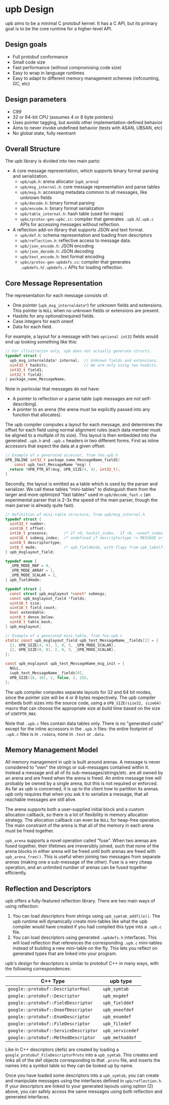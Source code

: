 
# upb Design

upb aims to be a minimal C protobuf kernel.  It has a C API, but its primary
goal is to be the core runtime for a higher-level API.

## Design goals

- Full protobuf conformance
- Small code size
- Fast performance (without compromising code size)
- Easy to wrap in language runtimes
- Easy to adapt to different memory management schemes (refcounting, GC, etc)

## Design parameters

- C99
- 32 or 64-bit CPU (assumes 4 or 8 byte pointers)
- Uses pointer tagging, but avoids other implementation-defined behavior
- Aims to never invoke undefined behavior (tests with ASAN, UBSAN, etc)
- No global state, fully reentrant


## Overall Structure

The upb library is divided into two main parts:

- A core message representation, which supports binary format parsing
  and serialization.
  - `upb/upb.h`: arena allocator (`upb_arena`)
  - `upb/msg_internal.h`: core message representation and parse tables
  - `upb/msg.h`: accessing metadata common to all messages, like unknown fields
  - `upb/decode.h`: binary format parsing
  - `upb/encode.h`: binary format serialization
  - `upb/table_internal.h`: hash table (used for maps)
  - `upbc/protoc-gen-upbc.cc`: compiler that generates `.upb.h`/`.upb.c` APIs for
    accessing messages without reflection.
- A reflection add-on library that supports JSON and text format.
  - `upb/def.h`: schema representation and loading from descriptors
  - `upb/reflection.h`: reflective access to message data.
  - `upb/json_encode.h`: JSON encoding
  - `upb/json_decode.h`: JSON decoding
  - `upb/text_encode.h`: text format encoding
  - `upbc/protoc-gen-upbdefs.cc`: compiler that generates `.upbdefs.h`/`.upbdefs.c`
    APIs for loading reflection.

## Core Message Representation

The representation for each message consists of:
- One pointer (`upb_msg_internaldata*`) for unknown fields and extensions. This
  pointer is `NULL` when no unknown fields or extensions are present.
- Hasbits for any optional/required fields.
- Case integers for each oneof.
- Data for each field.

For example, a layout for a message with two `optional int32` fields would end
up looking something like this:

```c
// For illustration only, upb does not actually generate structs.
typedef struct {
  upb_msg_internaldata* internal;  // Unknown fields and extensions.
  uint32_t hasbits;                // We are only using two hasbits.
  int32_t field1;
  int32_t field2;
} package_name_MessageName;
```

Note in particular that messages do *not* have:
- A pointer to reflection or a parse table (upb messages are not self-describing).
- A pointer to an arena (the arena must be explicitly passed into any function that
  allocates).

The upb compiler computes a layout for each message, and determines the offset for
each field using normal alignment rules (each data member must be aligned to a
multiple of its size).  This layout is then embedded into the generated `.upb.h`
and `.upb.c` headers in two different forms.  First as inline accessors that expect
the data at a given offset:

```c
// Example of a generated accessor, from foo.upb.h
UPB_INLINE int32_t package_name_MessageName_field1(
    const upb_test_MessageName *msg) {
  return *UPB_PTR_AT(msg, UPB_SIZE(4, 4), int32_t);
}
```

Secondly, the layout is emitted as a table which is used by the parser and serializer.
We call these tables "mini-tables" to distinguish them from the larger and more
optimized "fast tables" used in `upb/decode_fast.c` (an experimental parser that is
2-3x the speed of the main parser, though the main parser is already quite fast).

```c
// Definition of mini-table structure, from upb/msg_internal.h
typedef struct {
  uint32_t number;
  uint16_t offset;
  int16_t presence;       /* If >0, hasbit_index.  If <0, ~oneof_index. */
  uint16_t submsg_index;  /* undefined if descriptortype != MESSAGE or GROUP. */
  uint8_t descriptortype;
  int8_t mode;            /* upb_fieldmode, with flags from upb_labelflags */
} upb_msglayout_field;

typedef enum {
  _UPB_MODE_MAP = 0,
  _UPB_MODE_ARRAY = 1,
  _UPB_MODE_SCALAR = 2,
} upb_fieldmode;

typedef struct {
  const struct upb_msglayout *const* submsgs;
  const upb_msglayout_field *fields;
  uint16_t size;
  uint16_t field_count;
  bool extendable;
  uint8_t dense_below;
  uint8_t table_mask;
} upb_msglayout;

// Example of a generated mini-table, from foo.upb.c
static const upb_msglayout_field upb_test_MessageName__fields[2] = {
  {1, UPB_SIZE(4, 4), 1, 0, 5, _UPB_MODE_SCALAR},
  {2, UPB_SIZE(8, 8), 2, 0, 5, _UPB_MODE_SCALAR},
};

const upb_msglayout upb_test_MessageName_msg_init = {
  NULL,
  &upb_test_MessageName__fields[0],
  UPB_SIZE(16, 16), 2, false, 2, 255,
};
```

The upb compiler computes separate layouts for 32 and 64 bit modes, since the
pointer size will be 4 or 8 bytes respectively.  The upb compiler embeds both
sizes into the source code, using a `UPB_SIZE(size32, size64)` macro that can
choose the appropriate size at build time based on the size of `UINTPTR_MAX`.

Note that `.upb.c` files contain data tables only.  There is no "generated code"
except for the inline accessors in the `.upb.h` files: the entire footprint
of `.upb.c` files is in `.rodata`, none in `.text` or `.data`.

## Memory Management Model

All memory management in upb is built around arenas.  A message is never
considered to "own" the strings or sub-messages contained within it.  Instead a
message and all of its sub-messages/strings/etc. are all owned by an arena and
are freed when the arena is freed.  An entire message tree will probably be
owned by a single arena, but this is not required or enforced.  As far as upb is
concerned, it is up to the client how to partition its arenas.  upb only requires
that when you ask it to serialize a message, that all reachable messages are
still alive.

The arena supports both a user-supplied initial block and a custom allocation
callback, so there is a lot of flexibility in memory allocation strategy.  The
allocation callback can even be `NULL` for heap-free operation.  The main
constraint of the arena is that all of the memory in each arena must be freed
together.

`upb_arena` supports a novel operation called "fuse".  When two arenas are fused
together, their lifetimes are irreversibly joined, such that none of the arena
blocks in either arena will be freed until *both* arenas are freed with
`upb_arena_free()`.  This is useful when joining two messages from separate
arenas (making one a sub-message of the other).  Fuse is a very cheap
operation, and an unlimited number of arenas can be fused together efficiently.

## Reflection and Descriptors

upb offers a fully-featured reflection library.  There are two main ways of
using reflection:

1. You can load descriptors from strings using `upb_symtab_addfile()`.
  The upb runtime will dynamically create mini-tables like what the upb compiler
  would have created if you had compiled this type into a `.upb.c` file.
2. You can load descriptors using generated `.upbdefs.h` interfaces.
  This will load reflection that references the corresponding `.upb.c`
  mini-tables instead of building a new mini-table on the fly.  This lets
  you reflect on generated types that are linked into your program.

upb's design for descriptors is similar to protobuf C++ in many ways, with
the following correspondences:

| C++ Type | upb type |
| ---------| ---------|
| `google::protobuf::DescriptorPool` | `upb_symtab`
| `google::protobuf::Descriptor` | `upb_msgdef`
| `google::protobuf::FieldDescriptor` | `upb_fielddef`
| `google::protobuf::OneofDescriptor` | `upb_oneofdef`
| `google::protobuf::EnumDescriptor` | `upb_enumdef`
| `google::protobuf::FileDescriptor` | `upb_filedef`
| `google::protobuf::ServiceDescriptor` | `upb_servicedef`
| `google::protobuf::MethodDescriptor` | `upb_methoddef`

Like in C++ descriptors (defs) are created by loading a
`google_protobuf_FileDescriptorProto` into a `upb_symtab`.  This creates and
links all of the def objects corresponding to that `.proto` file, and inserts
the names into a symbol table so they can be looked up by name.

Once you have loaded some descriptors into a `upb_symtab`, you can create and
manipulate messages using the interfaces defined in `upb/reflection.h`.  If your
descriptors are linked to your generated layouts using option (2) above, you can
safely access the same messages using both reflection and generated interfaces.
